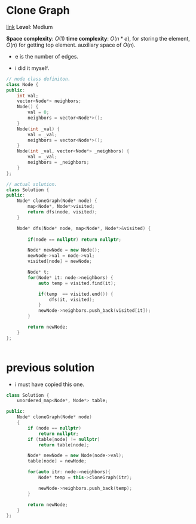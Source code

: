 # Clone Graph

[link](https://leetcode.com/problems/clone-graph)
**Level**: Medium

**Space complexity**: $O(1)$
**time complexity**: $O(n * e)$, for storing the element, $O(n)$ for getting top element. auxiliary space of $O(n)$. 
 - e is the number of edges. 

- i did it myself.
```cpp
// node class definiton.
class Node {
public:
    int val;
    vector<Node*> neighbors;
    Node() {
        val = 0;
        neighbors = vector<Node*>();
    }
    Node(int _val) {
        val = _val;
        neighbors = vector<Node*>();
    }
    Node(int _val, vector<Node*> _neighbors) {
        val = _val;
        neighbors = _neighbors;
    }
};

// actual solution.
class Solution {
public:
    Node* cloneGraph(Node* node) {  
        map<Node*, Node*>visited;
        return dfs(node, visited);
    }

    Node* dfs(Node* node, map<Node*, Node*>&visited) {
        
        if(node == nullptr) return nullptr;

        Node* newNode = new Node();
        newNode->val = node->val;
        visited[node] = newNode;

        Node* t;
        for(Node* it: node->neighbors) {
            auto temp = visited.find(it);

            if(temp  == visited.end()) {
                dfs(it, visited);
            }
            newNode->neighbors.push_back(visited[it]);
        }

        return newNode;
    }
};
  
```

# previous solution
- i must have copied this one.
```cpp
class Solution {
    unordered_map<Node*, Node*> table;

public:
    Node* cloneGraph(Node* node)
    {
        if (node == nullptr)
            return nullptr;
        if (table[node] != nullptr)
            return table[node];

        Node* newNode = new Node(node->val);
        table[node] = newNode;

        for(auto itr: node->neighbors){
            Node* temp = this->cloneGraph(itr);

            newNode->neighbors.push_back(temp);
        }

        return newNode;
    }
};

```
